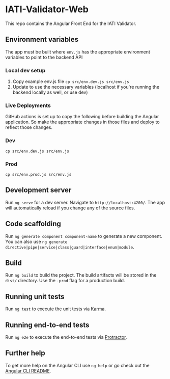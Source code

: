 # IATI-Validator-Web

This repo contains the Angular Front End for the IATI Validator.

## Environment variables

The app must be built where `env.js` has the appropriate environment variables to point to the backend API

### Local dev setup

1. Copy example env.js file `cp src/env.dev.js src/env.js`
1. Update to use the necessary variables (localhost if you're running the backend locally as well, or use dev)

### Live Deployments

GitHub actions is set up to copy the following before building the Angular application. So make the appropriate changes in those files and deploy to reflect those changes.

### Dev

`cp src/env.dev.js src/env.js`

### Prod

`cp src/env.prod.js src/env.js`

## Development server

Run `ng serve` for a dev server. Navigate to `http://localhost:4200/`. The app will automatically reload if you change any of the source files.

## Code scaffolding

Run `ng generate component component-name` to generate a new component. You can also use `ng generate directive|pipe|service|class|guard|interface|enum|module`.

## Build

Run `ng build` to build the project. The build artifacts will be stored in the `dist/` directory. Use the `-prod` flag for a production build.

## Running unit tests

Run `ng test` to execute the unit tests via [Karma](https://karma-runner.github.io).

## Running end-to-end tests

Run `ng e2e` to execute the end-to-end tests via [Protractor](http://www.protractortest.org/).

## Further help

To get more help on the Angular CLI use `ng help` or go check out the [Angular CLI README](https://github.com/angular/angular-cli/blob/master/README.md).
